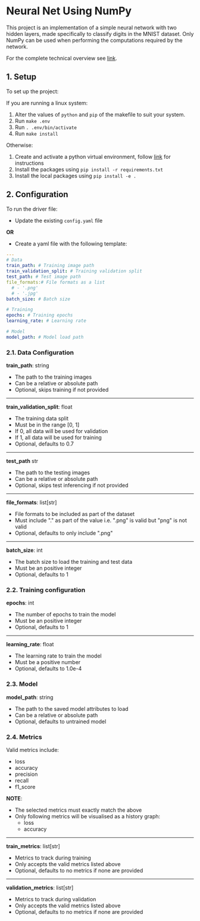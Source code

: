 # Neural Net Using NumPy

This project is an implementation of a simple neural network with two hidden layers, made specifically to classify digits in the MNIST dataset. Only NumPy can be used when performing the computations required by the network.

For the complete technical overview see [link](https://github.com/Keith-Dao/Neural-Net-From-Scratch/blob/main/README.md).

## 1. Setup

To set up the project:

If you are running a linux system:

1. Alter the values of `python` and `pip` of the makefile to suit your system.
2. Run `make .env`
3. Run `. .env/bin/activate`
4. Run `make install`

Otherwise:

1. Create and activate a python virtual environment, follow [link](https://docs.python.org/3/tutorial/venv.html#creating-virtual-environments) for instructions
2. Install the packages using `pip install -r requirements.txt`
3. Install the local packages using `pip install -e .`

## 2. Configuration

To run the driver file:

- Update the existing `config.yaml` file

**OR**

- Create a yaml file with the following template:

```yaml
---
# Data
train_path: # Training image path
train_validation_split: # Training validation split
test_path: # Test image path
file_formats:# File formats as a list
  # - '.png'
  # - '.jpg'
batch_size: # Batch size

# Training
epochs: # Training epochs
learning_rate: # Learning rate

# Model
model_path: # Model load path
```

### 2.1. Data Configuration

**train_path**: string

- The path to the training images
- Can be a relative or absolute path
- Optional, skips training if not provided

---

**train_validation_split**: float

- The training data split
- Must be in the range [0, 1]
- If 0, all data will be used for validation
- If 1, all data will be used for training
- Optional, defaults to 0.7

---

**test_path** str

- The path to the testing images
- Can be a relative or absolute path
- Optional, skips test inferencing if not provided

---

**file_formats**: list[str]

- File formats to be included as part of the dataset
- Must include "." as part of the value i.e. ".png" is valid but "png" is not valid
- Optional, defaults to only include ".png"

---

**batch_size**: int

- The batch size to load the training and test data
- Must be an positive integer
- Optional, defaults to 1

### 2.2. Training configuration

**epochs**: int

- The number of epochs to train the model
- Must be an positive integer
- Optional, defaults to 1

---

**learning_rate**: float

- The learning rate to train the model
- Must be a positive number
- Optional, defaults to 1.0e-4

### 2.3. Model

**model_path**: string

- The path to the saved model attributes to load
- Can be a relative or absolute path
- Optional, defaults to untrained model

### 2.4. Metrics

Valid metrics include:

- loss
- accuracy
- precision
- recall
- f1_score

**NOTE**:

- The selected metrics must exactly match the above
- Only following metrics will be visualised as a history graph:
  - loss
  - accuracy

---

**train_metrics**: list[str]

- Metrics to track during training
- Only accepts the valid metrics listed above
- Optional, defaults to no metrics if none are provided

---

**validation_metrics**: list[str]

- Metrics to track during validation
- Only accepts the valid metrics listed above
- Optional, defaults to no metrics if none are provided
